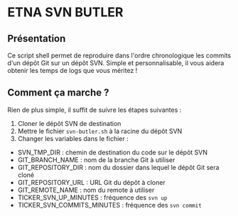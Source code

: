 # ETNA SVN BUTLER

## Présentation

Ce script shell permet de reproduire dans l'ordre chronologique les commits d'un dépôt Git sur un dépôt SVN.
Simple et personnalisable, il vous aidera obtenir les temps de logs que vous méritez !

## Comment ça marche ?

Rien de plus simple, il suffit de suivre les étapes suivantes :

1. Cloner le dépôt SVN de destination
2. Mettre le fichier ```svn-butler.sh``` à la racine du dépôt SVN
3. Changer les variables dans le fichier :

  * SVN_TMP_DIR : chemin de destination du code sur le dépôt SVN
  * GIT_BRANCH_NAME : nom de la branche Git à utiliser
  * GIT_REPOSITORY_DIR : nom du dossier dans lequel le dépôt Git sera cloné
  * GIT_REPOSITORY_URL : URL Git du dépôt à cloner
  * GIT_REMOTE_NAME : nom du remote à utiliser
  * TICKER_SVN_UP_MINUTES : fréquence des ```svn up```
  * TICKER_SVN_COMMITS_MINUTES : fréquence des ```svn commit```
